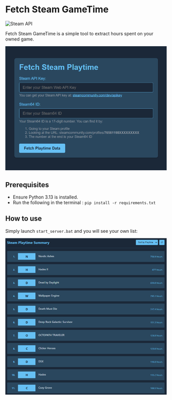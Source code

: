# Fetch Steam GameTime
![Steam API](https://img.shields.io/badge/Steam_API-Supported-2a475e?style=flat-square&logo=steam&logoColor=white)

Fetch Steam GameTime is a simple tool to extract hours spent on your owned game.

![fetch](fetch.png)

## Prerequisites
- Ensure Python 3.13 is installed.
- Run the following in the terminal : `pip install -r requirements.txt`

## How to use
Simply launch `start_server.bat` and you will see your own list:

![index](index.png)
